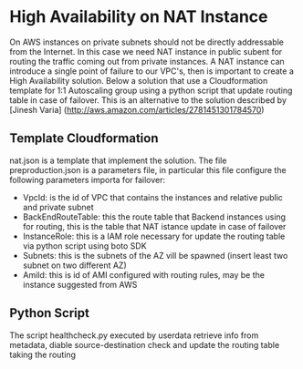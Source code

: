 # High Availability on NAT Instance 

On AWS instances on private subnets should not be directly addressable from the Internet. In this case we need NAT instance in public subent for routing the traffic coming out from private instances. A NAT instance can introduce a single point of failure to our VPC's, then is important to create a High Availability solution. Below a solution that use a Cloudformation template for 1:1 Autoscaling group using a python script that update routing table in case of failover. This is an alternative to the solution described by [Jinesh Varia] (http://aws.amazon.com/articles/2781451301784570)

## Template Cloudformation

nat.json is a template that implement the solution. The file preproduction.json is a parameters file, in particular this file configure the following parameters importa for failover:
* VpcId: is the id of VPC that contains the instances and relative public and private subnet 
* BackEndRouteTable: this the route table that Backend instances using for routing, this is the table that NAT istance update in case of failover
* InstanceRole: this is a IAM role necessary for update the routing table via python script using boto SDK
* Subnets: this is the subnets of the AZ vill be spawned (insert least two subnet on two different AZ)
* AmiId: this is id of AMI configured with routing rules, may be the instance suggested from AWS

## Python Script

The script healthcheck.py executed by userdata retrieve info from metadata, diable source-destination check and update the routing table taking the routing
